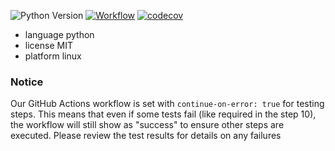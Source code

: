 ![Python Version](https://img.shields.io/badge/python-3.13-blue.svg)
[![Workflow](https://github.com/DFY-NCSU/ABeautifulRepo/actions/workflows/python-app.yml/badge.svg)](https://github.com/DFY-NCSU/ABeautifulRepo/actions/workflows/python-app.yml)
[![codecov](https://codecov.io/gh/DFY-NCSU/ABeautifulRepo/graph/badge.svg?token=R5ERFINN0D)](https://codecov.io/gh/DFY-NCSU/ABeautifulRepo)

- language python
- license MIT
- platform linux

### **Notice**

Our GitHub Actions workflow is set with `continue-on-error: true` for testing steps. This means that even if some tests fail (like required in the step 10), the workflow will still show as "success" to ensure other steps are executed. Please review the test results for details on any failures
